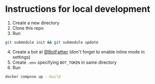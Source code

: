 # Instructions for local development

1. Create a new directory
2. Clone this repo
3. Run
```bash
git submodule init && git submodule update
```
4. Create a bot at [@BotFather](https://t.me/BotFather) (don't forget to enable inline mode in settings)
5. Create `.env` specifying `BOT_TOKEN` in same directory
6. Run
```bash
docker compose up --build
```
